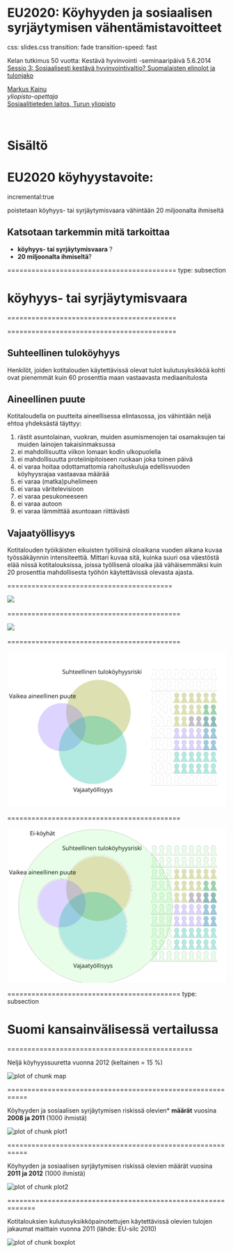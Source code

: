 EU2020: Köyhyyden ja sosiaalisen syrjäytymisen vähentämistavoitteet
==============
css: slides.css
transition: fade
transition-speed: fast

Kelan tutkimus 50 vuotta: Kestävä hyvinvointi -seminaaripäivä 5.6.2014</br>
[Sessio 3: Sosiaalisesti kestävä hyvinvointivaltio? Suomalaisten elinolot ja tulonjako](http://www.kela.fi/kestava-hyvinvointi#Sessio3)


<a href="http://markuskainu.fi">Markus Kainu</a></br>
*yliopisto-opettaja* </br>
[Sosiaalitieteden laitos, Turun yliopisto](https://www.utu.fi/fi/yksikot/soc/yksikot/sosiaalitieteet/Sivut/home.aspx) </br>

<div class="github-fork-ribbon-wrapper right">
<div class="github-fork-ribbon">
<a href="https://github.com/muuankarski/" style="color:white;">Fork me on GitHub</a>
</div>
</div>






Sisältö
===========================================================



EU2020 köyhyystavoite:
===========================================================
incremental:true

poistetaan köyhyys- tai syrjäytymisvaara vähintään 20 miljoonalta ihmiseltä

Katsotaan tarkemmin mitä tarkoittaa
-------------------------------------

- **köyhyys- tai syrjäytymisvaara** ?
- **20 miljoonalta ihmiseltä**?



==========================================
type: subsection

<h1>köyhyys- tai syrjäytymisvaara</h1>

==========================================




==========================================

## Suhteellinen tuloköyhyys

Henkilöt, joiden kotitalouden käytettävissä olevat tulot kulutusyksikköä kohti ovat pienemmät kuin 60 prosenttia maan vastaavasta mediaanitulosta

## Aineellinen puute

Kotitaloudella on puutteita aineellisessa elintasossa, jos vähintään neljä ehtoa yhdeksästä täyttyy:

1. rästit asuntolainan, vuokran, muiden asumismenojen tai osamaksujen tai muiden lainojen takaisinmaksussa
2. ei mahdollisuutta viikon lomaan kodin ulkopuolella
3. ei mahdollisuutta proteiinipitoiseen ruokaan joka toinen päivä
4. ei varaa hoitaa odottamattomia rahoituskuluja edellisvuoden köyhyysrajaa vastaavaa määrää
5. ei varaa (matka)puhelimeen
6. ei varaa väritelevisioon
7. ei varaa pesukoneeseen
8. ei varaa autoon
9. ei varaa lämmittää asuntoaan riittävästi

## Vajaatyöllisyys

Kotitalouden työikäisten eikuisten työllisinä oloaikana vuoden aikana kuvaa työssäkäynnin intensiteettiä. Mittari kuvaa sitä, kuinka suuri osa väestöstä elää niissä kotitalouksissa, joissa työllisenä oloaika jää vähäisemmäksi kuin 20 prosenttia mahdollisesta työhön käytettävissä olevasta ajasta.


=========================================

![](figure/eu2020venn1_fi.png)



===========================================

![](figure/eu2020venn2_fi.png)


===========================================

![](figure/eu2020venn3_fi.png)


===========================================

![](figure/eu2020venn4_fi.png)


===========================================
type: subsection

<h1>Suomi kansainvälisessä vertailussa</h1>








==============================================

Neljä köyhyyssuuretta vuonna 2012 (keltainen = 15 %)

![plot of chunk map](kela_semma_2014-figure/map.png) 



===========================================================

Köyhyyden ja sosiaalisen syrjäytymisen riskissä olevien* **määrät** vuosina **2008 ja 2011** (1000 ihmistä)

![plot of chunk plot1](kela_semma_2014-figure/plot1.png) 


===========================================================

Köyhyyden ja sosiaalisen syrjäytymisen riskissä olevien määrät vuosina **2011 ja 2012** (1000 ihmistä)


![plot of chunk plot2](kela_semma_2014-figure/plot2.png) 


=============================================================

Kotitalouksien kulutusyksikköpainotettujen käytettävissä olevien tulojen jakaumat maittain vuonna 2011 (lähde: EU-silc 2010)


![plot of chunk boxplot](kela_semma_2014-figure/boxplot.png) 
